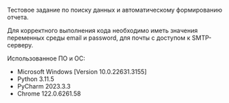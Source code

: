 Тестовое задание по поиску данных и автоматическому формированию отчета.

Для корректного выполнения кода необходимо иметь значения переменных среды email и password, для почты с доступом к SMTP-серверу.

Использованное ПО и ОС:
- Microsoft Windows [Version 10.0.22631.3155]
- Python 3.11.5
- PyCharm 2023.3.3
- Chrome 122.0.6261.58
